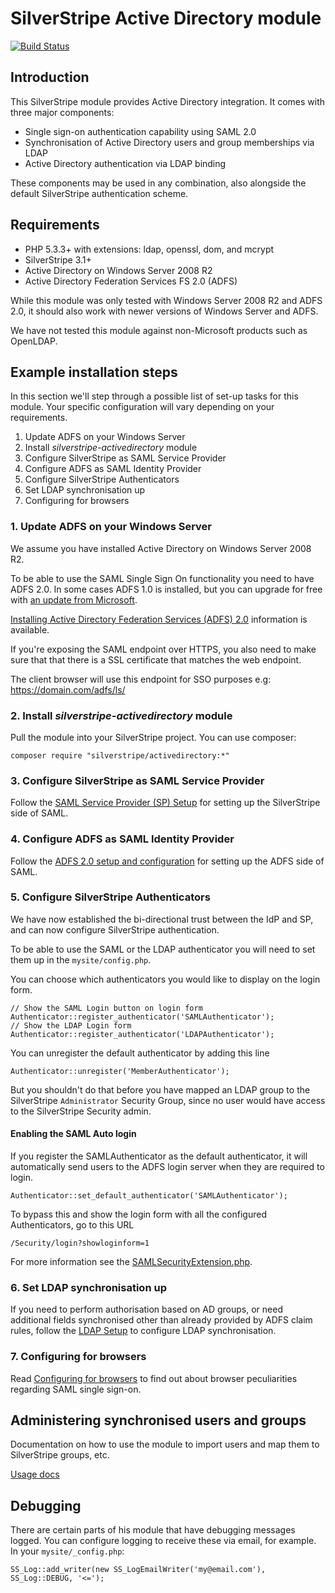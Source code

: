 # SilverStripe Active Directory module

[![Build Status](https://secure.travis-ci.org/silverstripe/silverstripe-activedirectory.svg)](https://travis-ci.org/silverstripe/silverstripe-activedirectory)

## Introduction

This SilverStripe module provides Active Directory integration. It comes with three major components:

* Single sign-on authentication capability using SAML 2.0
* Synchronisation of Active Directory users and group memberships via LDAP
* Active Directory authentication via LDAP binding

These components may be used in any combination, also alongside the default SilverStripe authentication scheme.

## Requirements

 * PHP 5.3.3+ with extensions: ldap, openssl, dom, and mcrypt
 * SilverStripe 3.1+
 * Active Directory on Windows Server 2008 R2
 * Active Directory Federation Services FS 2.0 (ADFS)

While this module was only tested with Windows Server 2008 R2 and ADFS 2.0, it should also work with newer versions of Windows Server and ADFS.

We have not tested this module against non-Microsoft products such as OpenLDAP.
 
## Example installation steps

In this section we'll step through a possible list of set-up tasks for this module. Your specific configuration will vary depending on your requirements.

 1. Update ADFS on your Windows Server
 1. Install *silverstripe-activedirectory* module
 1. Configure SilverStripe as SAML Service Provider
 1. Configure ADFS as SAML Identity Provider
 1. Configure SilverStripe Authenticators
 1. Set LDAP synchronisation up
 1. Configuring for browsers

### 1. Update ADFS on your Windows Server

We assume you have installed Active Directory on Windows Server 2008 R2.

To be able to use the SAML Single Sign On functionality you need to have ADFS 2.0.
In some cases ADFS 1.0 is installed, but you can upgrade for free with [an update from Microsoft](http://www.microsoft.com/en-us/download/details.aspx?id=10909).

[Installing Active Directory Federation Services (ADFS) 2.0](http://pipe2text.com/?page_id=285) information is available.

If you're exposing the SAML endpoint over HTTPS, you also need to make sure that that there is a SSL certificate that matches the web endpoint.

The client browser will use this endpoint for SSO purposes e.g: https://domain.com/adfs/ls/

### 2. Install *silverstripe-activedirectory* module

Pull the module into your SilverStripe project. You can use composer:

	composer require "silverstripe/activedirectory:*"

### 3. Configure SilverStripe as SAML Service Provider

Follow the [SAML Service Provider (SP) Setup](docs/en/saml_setup.md) for setting up the SilverStripe side of SAML.

### 4. Configure ADFS as SAML Identity Provider

Follow the [ADFS 2.0 setup and configuration](docs/en/adfs_setup.md) for setting up the ADFS side of SAML.

### 5. Configure SilverStripe Authenticators

We have now established the bi-directional trust between the IdP and SP, and can now configure SilverStripe authentication.

To be able to use the SAML or the LDAP authenticator you will need to set them up in the `mysite/config.php`.

You can choose which authenticators you would like to display on the login form.

	// Show the SAML Login button on login form
	Authenticator::register_authenticator('SAMLAuthenticator');
	// Show the LDAP Login form  
	Authenticator::register_authenticator('LDAPAuthenticator');

You can unregister the default authenticator by adding this line

	Authenticator::unregister('MemberAuthenticator');

But you shouldn't do that before you have mapped an LDAP group to the SilverStripe `Administrator`
Security Group, since no user would have access to the SilverStripe Security admin.

#### Enabling the SAML Auto login

If you register the SAMLAuthenticator as the default authenticator, it will automatically send users
to the ADFS login server when they are required to login.

	Authenticator::set_default_authenticator('SAMLAuthenticator');
	
To bypass this and show the login form with all the configured Authenticators, go to this URL

	/Security/login?showloginform=1
	
For more information see the [SAMLSecurityExtension.php](code/authenticators/SAMLSecurityExtension.php). 

### 6. Set LDAP synchronisation up

If you need to perform authorisation based on AD groups, or need additional fields synchronised other than already provided by ADFS claim rules, follow the [LDAP Setup](docs/en/ldap_setup.md) to configure LDAP synchronisation.

### 7. Configuring for browsers

Read [Configuring for browsers](docs/en/saml_browsers.md) to find out about browser peculiarities regarding SAML single sign-on.

## Administering synchronised users and groups

Documentation on how to use the module to import users and map them to SilverStripe groups, etc.

[Usage docs](docs/en/usage.md)

## Debugging

There are certain parts of his module that have debugging messages logged. You can configure logging to receive
these via email, for example. In your `mysite/_config.php`:

	SS_Log::add_writer(new SS_LogEmailWriter('my@email.com'), SS_Log::DEBUG, '<=');